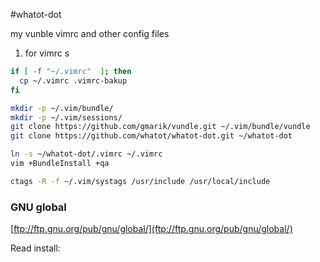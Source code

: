 #whatot-dot

my vunble vimrc and other config files

1. for vimrc s

```bash
if [ -f "~/.vimrc"  ]; then
  cp ~/.vimrc .vimrc-bakup
fi

mkdir -p ~/.vim/bundle/
mkdir -p ~/.vim/sessions/
git clone https://github.com/gmarik/vundle.git ~/.vim/bundle/vundle
git clone https://github.com/whatot/whatot-dot.git ~/whatot-dot

ln -s ~/whatot-dot/.vimrc ~/.vimrc
vim +BundleInstall +qa

ctags -R -f ~/.vim/systags /usr/include /usr/local/include
```

### GNU global

[ftp://ftp.gnu.org/pub/gnu/global/](ftp://ftp.gnu.org/pub/gnu/global/)

Read install:
